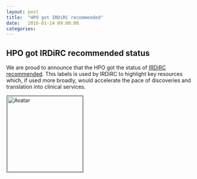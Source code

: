 ```yaml
---
layout: post
title:  "HPO got IRDiRC recommended"
date:   2016-01-14 09:00:00
categories: 
---
```


## HPO got IRDiRC recommended status

We are proud to announce that the HPO got the status of [IRDiRC recommended](http://www.irdirc.org/activities/irdirc-recommended/). This labels is used by IRDiRC to highlight 
key resources which, if used more broadly, would accelerate the pace of discoveries and translation into clinical services.

<a href="http://www.irdirc.org/activities/irdirc-recommended/"><img src="http://www.irdirc.org/wp-content/uploads/2015/03/IRDiRC_Recommended.jpg" height="200px" alt="Avatar" style="border:3px solid darkgrey"></a>
